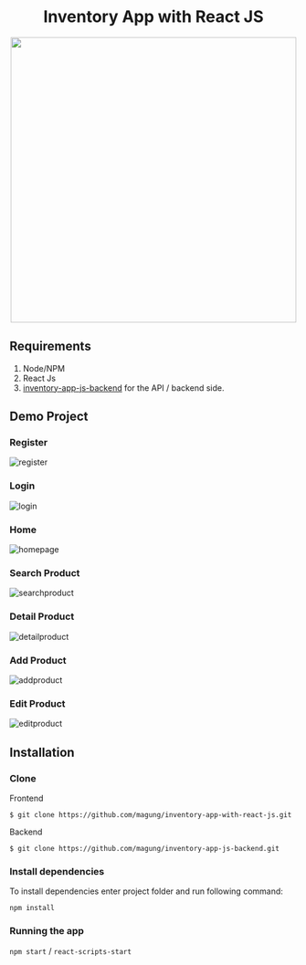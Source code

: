 <h1 align='center'>Inventory App with React JS</h1>
<p align='center'>
  <a href='https://reactjs.org/'>
  <img width="500" src='https://nareshit.com/wp-content/uploads/2019/01/ReactJS-online-training-nareshit.jpg' />
  </a>
</p>

## Requirements
1. Node/NPM
2. React Js
3. <a href="https://github.com/magung/inventory-app-js-backend">inventory-app-js-backend</a> for the API / backend side.


## Demo Project
### Register
![register](https://user-images.githubusercontent.com/50833200/64964261-e2192880-d8c4-11e9-9e73-befcb58db054.png)

### Login
![login](https://user-images.githubusercontent.com/50833200/64964090-98304280-d8c4-11e9-8885-b897e21eb772.png)

### Home
![homepage](https://user-images.githubusercontent.com/50833200/64964310-ffe68d80-d8c4-11e9-87eb-baa419a6188f.png)

### Search Product
![searchproduct](https://user-images.githubusercontent.com/50833200/64964355-1ee51f80-d8c5-11e9-8aba-12e2ac29e240.png)

### Detail Product
![detailproduct](https://user-images.githubusercontent.com/50833200/64964420-391efd80-d8c5-11e9-83d6-468e5931f48e.png)

### Add Product
![addproduct](https://user-images.githubusercontent.com/50833200/64964463-4fc55480-d8c5-11e9-8309-1413ee022110.png)

### Edit Product
![editproduct](https://user-images.githubusercontent.com/50833200/64964578-90bd6900-d8c5-11e9-920d-91ede74a8e01.png)

## Installation
### Clone
Frontend
```
$ git clone https://github.com/magung/inventory-app-with-react-js.git
```
Backend
```
$ git clone https://github.com/magung/inventory-app-js-backend.git
```
### Install dependencies

To install dependencies enter project folder and run following command:

`npm install`

### Running the app

`npm start` / `react-scripts-start`



